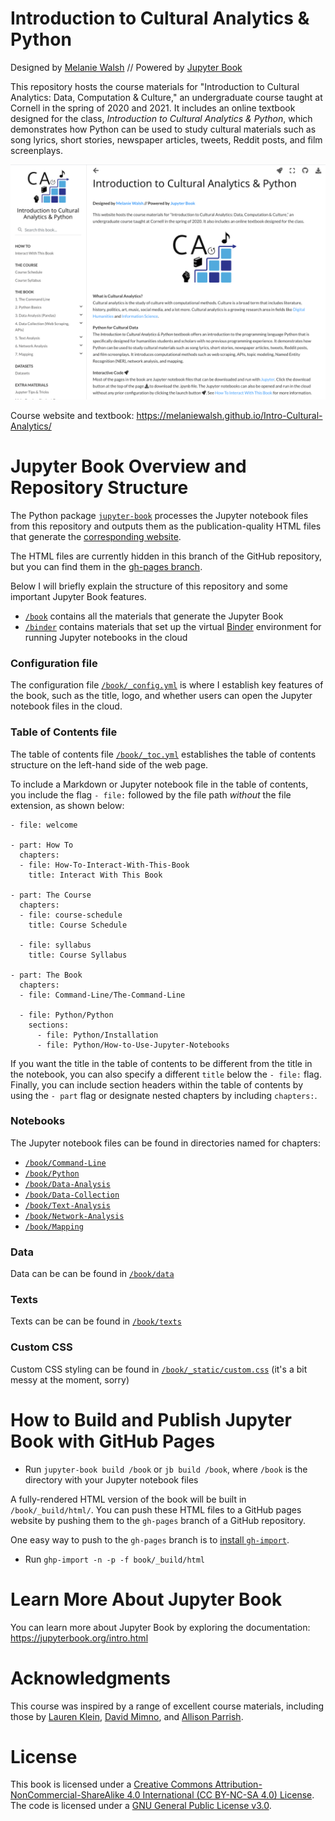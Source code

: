 # Introduction to Cultural Analytics & Python

Designed by [Melanie Walsh](https://melaniewalsh.org/) // Powered by [Jupyter Book](https://jupyterbook.org/)

This repository hosts the course materials for "Introduction to Cultural Analytics: Data, Computation & Culture," an undergraduate course taught at Cornell in the spring of 2020 and 2021. It includes an online textbook designed for the class, *Introduction to Cultural Analytics & Python*, which demonstrates how Python can be used to study cultural materials such as song lyrics, short stories, newspaper articles, tweets, Reddit posts, and film screenplays. 

[![Intro Cultural Analytics home page](book/images/intro-ca-home-page-12-30-2020.png)](https://melaniewalsh.github.io/Intro-Cultural-Analytics/)

Course website and textbook: https://melaniewalsh.github.io/Intro-Cultural-Analytics/

# Jupyter Book Overview and Repository Structure

The Python package [`jupyter-book`](https://jupyterbook.org/intro.html#install-jupyter-book) processes the Jupyter notebook files from this repository and outputs them as the publication-quality HTML files that generate the [corresponding website](https://melaniewalsh.github.io/Intro-Cultural-Analytics/).

The HTML files are currently hidden in this branch of the GitHub repository, but you can find them in the [gh-pages branch](https://github.com/melaniewalsh/Intro-Cultural-Analytics/tree/gh-pages).

Below I will briefly explain the structure of this repository and some important Jupyter Book features.

-  [`/book`](https://github.com/melaniewalsh/Intro-Cultural-Analytics/tree/master/book) contains all the materials that generate the Jupyter Book
- [`/binder`](https://github.com/melaniewalsh/Intro-Cultural-Analytics/tree/master/binder) contains materials that set up the virtual [Binder](https://mybinder.org/) environment for running Jupyter notebooks in the cloud 

### Configuration file

The configuration file [`/book/_config.yml`](https://github.com/melaniewalsh/Intro-Cultural-Analytics/blob/master/book/_config.yml) is where I establish key features of the book, such as the title, logo, and whether users can open the Jupyter notebook files in the cloud.
 
### Table of Contents file

The table of contents file [`/book/_toc.yml`](https://github.com/melaniewalsh/Intro-Cultural-Analytics/blob/master/book/_toc.yml) establishes the table of contents structure on the left-hand side of the web page.

To include a Markdown or Jupyter notebook file in the table of contents, you include the flag `- file:` followed by the file path *without* the file extension, as shown below: 
```
- file: welcome

- part: How To
  chapters:
  - file: How-To-Interact-With-This-Book
    title: Interact With This Book

- part: The Course
  chapters:
  - file: course-schedule
    title: Course Schedule

  - file: syllabus
    title: Course Syllabus
  
- part: The Book
  chapters:
  - file: Command-Line/The-Command-Line

  - file: Python/Python
    sections:
      - file: Python/Installation
      - file: Python/How-to-Use-Jupyter-Notebooks
```

If you want the title in the table of contents to be different from the title in the notebook, you can also specify a different `title` below the `- file:` flag. Finally, you can include section headers within the table of contents by using the `- part` flag or designate nested chapters by including `chapters:`.

### Notebooks

The Jupyter notebook files can be found in directories named for chapters:
- [`/book/Command-Line`](https://github.com/melaniewalsh/Intro-Cultural-Analytics/tree/master/book/Command-Line)
-  [`/book/Python`](https://github.com/melaniewalsh/Intro-Cultural-Analytics/tree/master/book/Python)
-  [`/book/Data-Analysis`](https://github.com/melaniewalsh/Intro-Cultural-Analytics/tree/master/book/Data-Analysis)
-  [`/book/Data-Collection`](https://github.com/melaniewalsh/Intro-Cultural-Analytics/tree/master/book/Data-Collection)
-  [`/book/Text-Analysis`](https://github.com/melaniewalsh/Intro-Cultural-Analytics/tree/master/book/Text-Analysis)
-  [`/book/Network-Analysis`](https://github.com/melaniewalsh/Intro-Cultural-Analytics/tree/master/book/Network-Analysis)
-  [`/book/Mapping`](https://github.com/melaniewalsh/Intro-Cultural-Analytics/tree/master/book/Mapping)

### Data

Data can be can be found in [`/book/data`](https://github.com/melaniewalsh/Intro-Cultural-Analytics/tree/master/book/data)

### Texts

Texts can be can be found in [`/book/texts`](https://github.com/melaniewalsh/Intro-Cultural-Analytics/tree/master/book/texts)

### Custom CSS

Custom CSS styling can be found in [`/book/_static/custom.css`](https://github.com/melaniewalsh/Intro-Cultural-Analytics/blob/master/book/_static/custom.css) (it's a bit messy at the moment, sorry)


# How to Build and Publish Jupyter Book with GitHub Pages

- Run `jupyter-book build /book` or `jb build /book`, where `/book` is the directory with your Jupyter notebook files

A fully-rendered HTML version of the book will be built in `/book/_build/html/`. You can push these HTML files to a GitHub pages website by pushing them to the `gh-pages` branch of a GitHub repository.
 
One easy way to push to the `gh-pages` branch is to [install `gh-import`](https://jupyterbook.org/publish/gh-pages.html#push-your-book-to-a-branch-hosted-by-github-pages).

- Run `ghp-import -n -p -f book/_build/html`


# Learn More About Jupyter Book

You can learn more about Jupyter Book by exploring the documentation: https://jupyterbook.org/intro.html

# Acknowledgments
This course was inspired by a range of excellent course materials, including those by [Lauren Klein](https://github.com/laurenfklein/emory-qtm340), [David Mimno](https://mimno.infosci.cornell.edu/info3350/), and [Allison Parrish](https://github.com/aparrish/rwet).

# License

This book is licensed under a [Creative Commons Attribution-NonCommercial-ShareAlike 4.0 International (CC BY-NC-SA 4.0) License](https://creativecommons.org/licenses/by-nc-sa/4.0/). The code is licensed under a [GNU General Public License v3.0](https://choosealicense.com/licenses/gpl-3.0/#).
